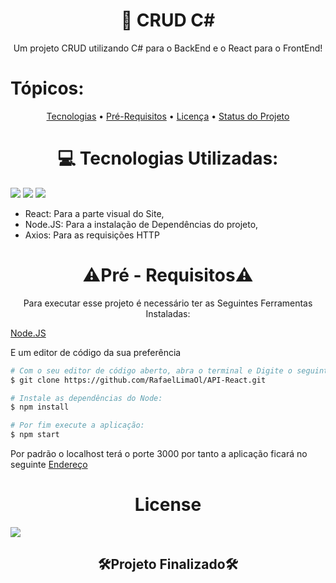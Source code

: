 
<h1 align="center">🔗 CRUD C#</h1>

<p align="center">Um projeto CRUD utilizando C# para o BackEnd e o React para o FrontEnd!</p>

# Tópicos:

<p align="center">
 <a href="#tecnologias">Tecnologias</a> • 
 <a href="#pre_req">Pré-Requisitos</a> • 
 <a href="#licenca">Licença</a> •
 <a href="#status">Status do Projeto</a>
</p>

<h1 align="center" id="tecnologias"> 💻 Tecnologias Utilizadas: </h1>

<img src="https://img.shields.io/static/v1?label=React&message=FrontEnd&color=61DAFB&style=for-the-badge&logo=ghost"/> <img src="https://img.shields.io/static/v1?label=Node.JS&message=Packets Manege&color=339933&style=for-the-badge&logo=ghost"/> <img src="https://img.shields.io/static/v1?label=Axios&message=HTTP Request&color=5A29E4&style=for-the-badge&logo=ghost"/>

- React: Para a parte visual do Site,  
- Node.JS: Para a instalação de Dependências do projeto, 
- Axios:  Para as requisições HTTP 


<h1 align="center" id="pre_req">⚠Pré - Requisitos⚠</h1>
<p align="center">Para executar esse projeto é necessário ter as Seguintes Ferramentas Instaladas: </p>

 <span align="center"><a href="https://nodejs.org/en/download/">Node.JS</a></span>
 <p>E um editor de código da sua preferência</p>

```bash
# Com o seu editor de código aberto, abra o terminal e Digite o seguinte comando:
$ git clone https://github.com/RafaelLimaOl/API-React.git

# Instale as dependências do Node:
$ npm install

# Por fim execute a aplicação:
$ npm start
```
<p>Por padrão o localhost terá o porte 3000 por tanto a aplicação ficará no seguinte <a href="http://localhost:3000">Endereço</a></p>

<h1 align="center" id="licenca">License</h1>
<a href="https://github.com/RafaelLimaOl/API-React/blob/main/LICENSE.md"><img src="https://img.shields.io/static/v1?label=LICENSE&message=Link &color=5A29E4&style=for-the-badge&logo=ghost"/></a>

<h2 align="center" id="status">🛠Projeto Finalizado🛠</h2>

